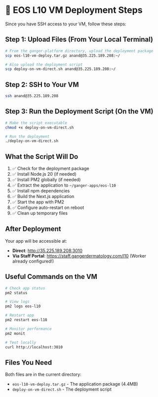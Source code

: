 # 🚀 EOS L10 VM Deployment Steps

Since you have SSH access to your VM, follow these steps:

## Step 1: Upload Files (From Your Local Terminal)

```bash
# From the ganger-platform directory, upload the deployment package
scp eos-l10-vm-deploy.tar.gz anand@35.225.189.208:~/

# Also upload the deployment script
scp deploy-on-vm-direct.sh anand@35.225.189.208:~/
```

## Step 2: SSH to Your VM

```bash
ssh anand@35.225.189.208
```

## Step 3: Run the Deployment Script (On the VM)

```bash
# Make the script executable
chmod +x deploy-on-vm-direct.sh

# Run the deployment
./deploy-on-vm-direct.sh
```

## What the Script Will Do

1. ✅ Check for the deployment package
2. ✅ Install Node.js 20 (if needed)
3. ✅ Install PM2 globally (if needed)
4. ✅ Extract the application to `~/ganger-apps/eos-l10`
5. ✅ Install npm dependencies
6. ✅ Build the Next.js application
7. ✅ Start the app with PM2
8. ✅ Configure auto-restart on reboot
9. ✅ Clean up temporary files

## After Deployment

Your app will be accessible at:
- **Direct**: http://35.225.189.208:3010
- **Via Staff Portal**: https://staff.gangerdermatology.com/l10 (Worker already configured!)

## Useful Commands on the VM

```bash
# Check app status
pm2 status

# View logs
pm2 logs eos-l10

# Restart app
pm2 restart eos-l10

# Monitor performance
pm2 monit

# Test locally
curl http://localhost:3010
```

## Files You Need

Both files are in the current directory:
- `eos-l10-vm-deploy.tar.gz` - The application package (4.4MB)
- `deploy-on-vm-direct.sh` - The deployment script
